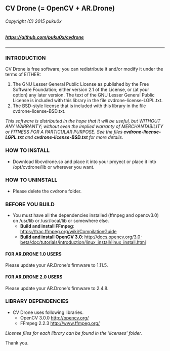  ## CV Drone (= OpenCV + AR.Drone)
 ###### Copyright (C) 2015 puku0x
 ##### https://github.com/puku0x/cvdrone

---------------------------------------------------------------------------------------------

### INTRODUCTION
  CV Drone is free software; you can redistribute it and/or
  modify it under the terms of EITHER:
  1. The GNU Lesser General Public License as published by the Free Software Foundation; either version 2.1 of the License, or (at your option) any later version. The text of the GNU Lesser General Public License is included with this library in the file cvdrone-license-LGPL.txt.
2. The BSD-style license that is included with this library in the file  cvdrone-license-BSD.txt.

 _This software is distributed in the hope that it will be useful, but WITHOUT ANY WARRANTY; without even the implied warranty of MERCHANTABILITY or FITNESS FOR A PARTICULAR PURPOSE. See the files  __cvdrone-license-LGPL.txt__ and __cvdrone-license-BSD.txt__ for more details._

### HOW TO INSTALL
* Download libcvdrone.so and place it into your proyect or place it into /opt/cvdrone/lib or wherever you want.

### HOW TO UNINSTALL
* Please delete the cvdrone folder.

### BEFORE YOU BUILD
* You must have all the dependencies installed (ffmpeg and opencv3.0) on /usr/lib or /usr/local/lib or somewhere else.
  * __Build and install FFmpeg__: https://trac.ffmpeg.org/wiki/CompilationGuide
  * __Build and install OpenCV 3.0__: http://docs.opencv.org/3.0-beta/doc/tutorials/introduction/linux_install/linux_install.html

#### FOR AR.DRONE 1.0 USERS
Please update your AR.Drone's firmware to 1.11.5.

#### FOR AR.DRONE 2.0 USERS
Please update your AR.Drone's firmware to 2.4.8.

### LIBRARY DEPENDENCIES
* CV Drone uses following libraries.
  * OpenCV 3.0.0 <BSD license>
    http://opencv.org/
   * FFmpeg 2.2.3 <LGPL v2.1 license>
    http://www.ffmpeg.org/

_License files for each library can be found in the 'licenses' folder._

Thank you.